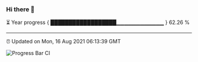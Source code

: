 ### Hi there 👋

⏳ Year progress { ██████████████████▁▁▁▁▁▁▁▁▁▁▁▁ } 62.26 %

---

⏰ Updated on Mon, 16 Aug 2021 06:13:39 GMT

![Progress Bar CI](https://github.com/liununu/liununu/workflows/Progress%20Bar%20CI/badge.svg)
